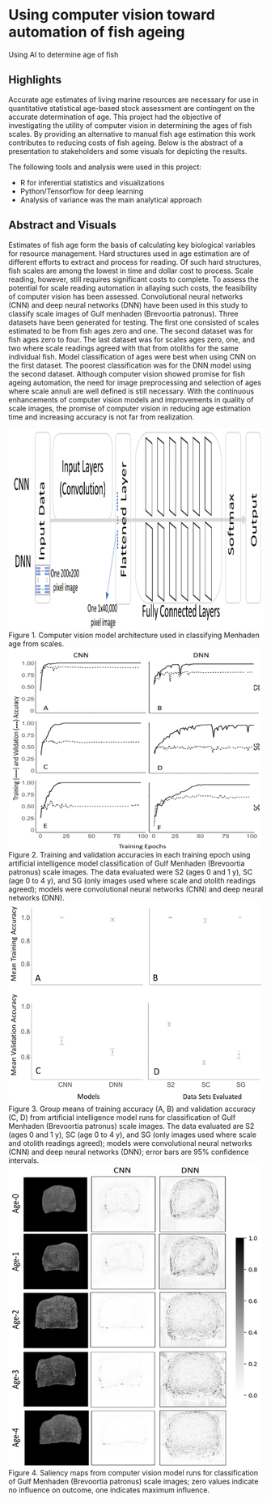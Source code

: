 # Using computer vision toward automation of fish ageing
Using AI to determine age of fish

## Highlights
Accurate age estimates of living marine resources are necessary for use in quantitative statistical age-based stock assessment are contingent on the accurate determination of age. This project had the objective of investigating the utility of computer vision in determining the ages of fish scales. By providing an alternative to manual fish age estimation this work contributes to reducing costs of fish ageing. Below is the abstract of a presentation to stakeholders and some visuals for depicting the results.

The following tools and analysis were used in this project:
- R for inferential statistics and visualizations
- Python/Tensorflow for deep learning
- Analysis of variance was the main analytical approach

## Abstract and Visuals
Estimates of fish age form the basis of calculating key biological variables for resource management. Hard structures used in age estimation are of different efforts to extract and process for reading. Of such hard structures, fish scales are among the lowest in time and dollar cost to process. Scale reading, however, still requires significant costs to complete. To assess the potential for scale reading automation in allaying such costs, the feasibility of computer vision has been assessed. Convolutional neural networks (CNN) and deep neural networks (DNN) have been used in this study to classify scale images of Gulf menhaden (Brevoortia patronus). Three datasets have been generated for testing. The first one consisted of scales estimated to be from fish ages zero and one. The second dataset was for fish ages zero to four. The last dataset was for scales ages zero, one, and two where scale readings agreed with that from otoliths for the same individual fish. Model classification of ages were best when using CNN on the first dataset. The poorest classification was for the DNN model using the second dataset. Although computer vision showed promise for fish ageing automation, the need for image preprocessing and selection of ages where scale annuli are well defined is still necessary. With the continuous enhancements of computer vision models and improvements in quality of scale images, the promise of computer vision in reducing age estimation time and increasing accuracy is not far from realization.

<img src="fig1.png" align="center" width="1500" height="400">
Figure 1. Computer vision model architecture used in classifying Menhaden age from scales.

<img src="fig2.png" align="center" width="500" height="400">
Figure 2. Training and validation accuracies in each training epoch using artificial intelligence model classification of Gulf Menhaden (Brevoortia patronus) scale images. The data evaluated were S2 (ages 0 and 1 y), SC (age 0 to 4 y), and SG (only images used where scale and otolith readings agreed); models were convolutional neural networks (CNN) and deep neural networks (DNN).

<img src="fig3.png" align="center" width="500" height="400">
Figure 3. Group means of training accuracy (A, B) and validation accuracy (C, D) from artificial intelligence model runs for classification of Gulf Menhaden (Brevoortia patronus) scale images. The data evaluated are S2 (ages 0 and 1 y), SC (age 0 to 4 y), and SG (only images used where scale and otolith readings agreed); models were convolutional neural networks (CNN) and deep neural networks (DNN); error bars are 95% confidence intervals.

<img src="fig4.png" align="center" width="500" height="600">
Figure 4. Saliency maps from computer vision model runs for classification of Gulf Menhaden (Brevoortia patronus) scale images; zero values indicate no influence on outcome, one indicates maximum influence.

